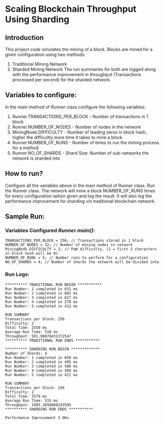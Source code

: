 # Scaling Blockchain Throughput Using Sharding

## Introduction

This project code simulates the mining of a block. Blocks are mined for a given configuration using two methods:
1. Traditional Mining Network
2. Sharded Mining Network
The run summaries for both are logged along with the performance improvement in throughput (Transactions processed per second) for the sharded network.

## Variables to configure:
In the *main* method of *Runner* class configure the following variables:
1. Runner.TRANSACTIONS_PER_BLOCK - Number of transactions in 1 block
2. Runner.NUMBER_OF_NODES - Number of nodes in the network
3. MiningNode.DIFFICULTY - Number of leading zeros in block hash, higher the difficultly more time it takes to mine a block
4. Runner.NUMBER_OF_RUNS - Number of times to run the mining process for a method
5. Runner.NO_OF_SHARDS - Shard Size: Number of sub-networks the network is sharded into


## How to run?
Configure all the variables above in the main method of Runner class. Run the Runner class.
The network will mine a block NUMBER_OF_RUNS times for every configuration option given and log the result.
It will also log the performance improvement for sharding v/s traditional blockchain network.

## Sample Run:

### Variables Configured *Runner.main()*:
```
TRANSACTIONS_PER_BLOCK = 256; // Transactions stored in 1 block
NUMBER_OF_NODES = 32; // Number of mining nodes in network
MiningNode.DIFFICULTY = 2; // PoW difficulty, (2 = first 2 characters in block hash will be 0)
NUMBER_OF_RUNS = 5; // Number runs to perform for a configuration
NO_OF_SHARDS = 4; // Number of shards the network will be divided into
```

### Run Logs:
```
********** TRADITIONAL RUN BEGIN ***********
Run Number: 1 completed in 631 ms
Run Number: 2 completed in 602 ms
Run Number: 3 completed in 627 ms
Run Number: 4 completed in 278 ms
Run Number: 5 completed in 412 ms

RUN SUMMARY
Transactions per block: 256
Difficulty: 2
Total Time: 2550 ms
Average Run Time: 510 ms
Throughput: 501.96078431372547
********** TRADITIONAL RUN ENDS ***********

********** SHARDING RUN BEGIN *************
Number of Shards: 4
Run Number: 1 completed in 658 ms
Run Number: 2 completed in 495 ms
Run Number: 3 completed in 506 ms
Run Number: 4 completed in 509 ms
Run Number: 5 completed in 411 ms

RUN SUMMARY
Transactions per block: 256
Difficulty: 2
Total Time: 2579 ms
Average Run Time: 515 ms
Throughput: 1985.2656068243505
********** SHARDING RUN ENDS ***********

Performance Improvement 3.96x
```
